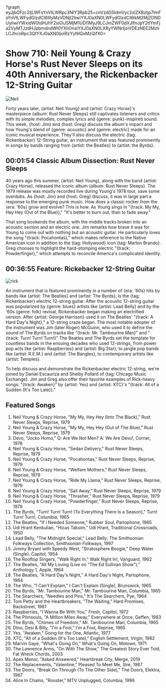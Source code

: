 ?graph eyJjbGFzc2ljLWFsYnVtLWRpc3NlY3Rpb25+cnVzdG5ldmVyc2xlZXBzIjp7ImFsYnVtLWFydGlzdCI6IlIyMzVDNjI2IiwiYXJ0aXN0LWFydGlzdCI6IkM2MjZONDUyIiwiYWxidW0tdHJhY2siOiJSMjM1UDI1MyJ9LCJmZWF0dXJlfnJpY2tlYmFja2VyMTJzdHJpbmdndWl0YXIiOnsiYXJ0aXN0LXRyYWNrIjoiVDEzNEE2MzIiLCJhcnRpc3QtYXJ0aXN0IjoiRzYyNlQxMzQifX0=

# Show 710: Neil Young & Crazy Horse's Rust Never Sleeps on its 40th Anniversary, the Rickenbacker 12-String Guitar

![Neil](https://sound-images.s3.amazonaws.com/images/2019/rust_never_sleeps.png)

Forty years later, {artist: Neil Young} and {artist: Crazy Horse}'s masterpiece {album: Rust Never Sleeps} still captivates listeners and critics with its simple melodies, complex lyrics and {genre: punk}-inspired sound. This week, {host: Jim} and {host: Greg} discuss the album's impact and how Young's blend of {genre: acoustic} and {genre: electric} made for an iconic musical experience. They'll also discuss the electric {tag: Rickenbacker} 12-String guitar, an instrument that was featured prominently in songs by bands ranging from {artist: the Beatles} to {artist: the Byrds}.



## 00:01:54 Classic Album Dissection: Rust Never Sleeps

40 years ago this summer, {artist: Neil Young}, along with the band {artist: Crazy Horse}, released the iconic album {album: Rust Never Sleeps}. The 1979 release was mostly recorded live during Young's 1978 tour, save some overdubs. As {host: Jim} and {host: Greg} discuss, it was in large part a response to the emerging punk music. How does a classic rocker from the {era: '60s} grow and evolve? This is how. As Young sings in "{track: My My, Hey Hey (Out of the Blue)}," "It's better to burn out, than to fade away."

That song bookends the album, with the middle tracks broken into an acoustic section and an electric one. Jim remarks how brave it was for Young to come out with nothing but an acoustic guitar. He particularly loves the song "{track: Pocahontas}," which makes reference to the Native American icon in addition to the {tag: Hollywood} icon {tag: Marlon Brando}. Greg chooses to highlight the hard-stomping electric "{track: Powderfinger}," which attempts to reconcile America's complicated identity.


## 00:36:55 Feature: Rickebacker 12-String Guitar
![rick](https://sound-images.s3.amazonaws.com/images/2019/rickenbacker_web.jpeg)

An instrument that is featured prominently in a number of {era: '60s} hits by bands like {artist: The Beatles} and {artist: The Byrds}, is the {tag: Rickenbacker} electric 12-string guitar. After the acoustic 12-string guitar was popularized by {genre: blues} artists like {artist: Lead Belly} and by the '60s {genre: folk} revival, Rickenbacker began making an electrified version. After {artist: George Harrison} used it on The Beatles' "{track: A Hard Day's Night}," a 12-string craze began. The most notable adopter of the instrument was Jim (later Roger) McGuinn, who used it to define the sound of The Byrds on tracks like "{track: Mr. Tambourine Man}" and "{track: Turn! Turn! Turn!}" The Beatles and The Byrds set the template for countless bands in the ensuing decades who used 12-strings, from power pop acts like {artist: Raspberries} and {artist: Big Star}, to jangle pop bands like {artist: R.E.M.} and {artist: The Bangles}, to contemporary artists like {artist: Temples}.

To help discuss and demonstrate the Rickenbacker electric 12-string, we're joined by Daniel Escauriza and Shelby Pollard of {tag: Chicago Music Exchange}. Jim and Greg also offer their favorite examples of Rick-heavy songs: "{track: Awaken}" by {artist: Yes} and {artist: XTC}'s "{track: All of a Sudden (It's Too Late)}."



## Featured Songs
1. Neil Young & Crazy Horse, "My My, Hey Hey (Into The Black)," Rust Never Sleeps, Reprise, 1979
1. Neil Young & Crazy Horse, "My My, Hey Hey (Out of The Blue)," Rust Never Sleeps, Reprise, 1979
1. Devo, "Jocko Homo," Q: Are We Not Men? A: We Are Devo!, Corner, 1978
1. Neil Young & Crazy Horse, "Sedan Delivery," Rust Never Sleeps, Reprise, 1979
1. Neil Young & Crazy Horse, "Pocahontas," Rust Never Sleeps, Reprise, 1979
1. Neil Young & Crazy Horse, "Welfare Mothers," Rust Never Sleeps, Reprise, 1979
1. Neil Young & Crazy Horse, "Ride My Llama," Rust Never Sleeps, Reprise, 1979
1. Neil Young & Crazy Horse, "Sail Away," Rust Never Sleeps, Reprise, 1979
1. Neil Young & Crazy Horse, "Thrasher," Rust Never Sleeps, Reprise, 1979
1. Neil Young & Crazy Horse, "Powderfinger," Rust Never Sleeps, Reprise, 1979
1. The Byrds, "Turn! Turn! Turn! (To Everything There Is a Season)," Turn! Turn! Turn!, Columbia, 1965
1. The Beatles, "If I Needed Someone," Rubber Soul, Parlophone, 1965
1. Udi Hrant Kenkulian, "Hicas Taksim," Udi Hrant, Traditional Crossroads, 1950
1. Lead Belly, "The Midnight Special," Lead Belly: The Smithsonian Folkways Collection, Smithsonian Folkways, 1997
1. Jimmy Bryant with Speedy West, "Stratosphere Boogie," Deep Water (Single), Capitol, 1954
1. The Rooftop Singers, "Walk Right In," Walk Right In!, Vanguard, 1962
1. The Beatles, "All My Loving (Live on "The Ed Sullivan Show")," Anthology 1, Apple, 1964
1. The Beatles, "A Hard Day's Night," A Hard Day's Night, Parlophone, 1964
1. The Who, "I Can't Explain," I Can't Explain (Single), Brunswick, 1965
1. The Byrds, "Mr. Tambourine Man," Mr. Tambourine Man, Columbia, 1965
1. The Searchers, "Needles and Pins," It's The Searchers, Pye, 1964
1. Tom Petty and the Heartbreakers, "The Waiting," Hard Promises, Backstreet, 1981
1. Raspberries, "I Wanna Be With You," Fresh, Capitol, 1972
1. The Plimsouls, "A Million Miles Away," Everywhere at Once, Geffen, 1983
1. The Byrds, "Chimes of Freedom," Mr. Tambourine Man, Columbia, 1965
1. DIno, Desi & Billy, "I'm a Fool," I'm a Fool, Reprise, 1965
1. Yes, "Awaken," Going for the One, Atlantic, 1977
1. XTC, "All of a Sudden (It's Too Late)," English Settlement, Virgin, 1982
1. Marvin Gaye, "What's Going On," What's Going On, Motown, 1971
1. The Lawrence Arms, "On With The Show," The Greatest Story Ever Told, Fat Wreck Chords, 2003
1. Apex Manor, "Asked Answered," Heartbreak City, Merge, 2019
1. The Replacements, "Valentine," Pleased To Meet Me, Sire, 1987
1. The Doors, "Break On Through (To The Other Side)," The Doors, Elektra, 1967
1. Alice In Chains, "Rooster," MTV Unplugged, Columbia, 1996


